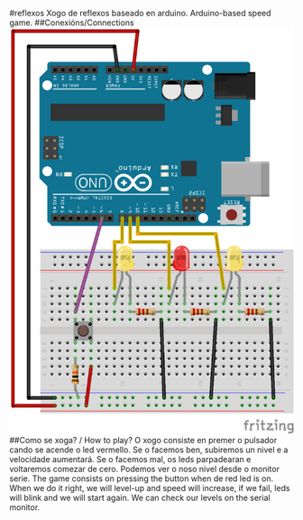 #reflexos
Xogo de reflexos baseado en arduino. Arduino-based speed game.
##Conexións/Connections
![Esquema de conexions](https://github.com/procastino/reflexos/blob/master/images/reflexos_bb.png)
##Como se xoga? / How to play?
O xogo consiste en premer o pulsador cando se acende o led vermello. Se o facemos ben, subiremos un nivel e a velocidade aumentará. Se o facemos mal, os leds parpadearan e voltaremos comezar de cero. Podemos ver o noso nivel desde o monitor serie.
The game consists on pressing the button when de red led is on. When we do it right, we will level-up and speed will increase, if we fail, leds will blink and we will start again. We can check our levels on the serial monitor.
